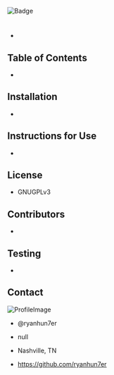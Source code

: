 


![Badge](https://img.shields.io/static/v1?label=License&message=GNUGPLv3&color=COLOR?style=plastic)

# 
* 

## Table of Contents
* 

## Installation
* 

## Instructions for Use
* 

## License
* GNUGPLv3

## Contributors
* 

## Testing
* 

## Contact

![ProfileImage](https://avatars0.githubusercontent.com/u/59925546?v=4)

* @ryanhun7er

* null

* Nashville, TN

* https://github.com/ryanhun7er

